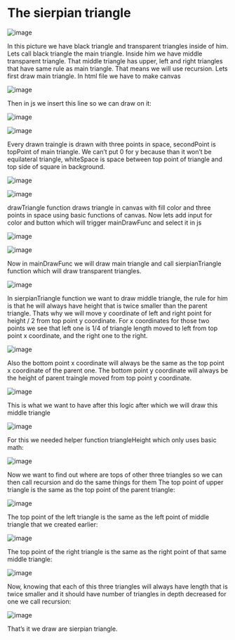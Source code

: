 <h1>The sierpian triangle</h1>

![image](https://user-images.githubusercontent.com/53167193/169936454-064c8ecc-a103-4c12-9df8-a8a6ef89f8e5.png)
 
In this picture we have black triangle and transparent triangles inside of him. Lets call black triangle the main triangle. Inside him we have middle transparent triangle. That middle triangle has upper, left and right triangles that have same rule as main triangle. That means we will use recursion.
Lets first draw main triangle. In html file we have to make canvas

![image](https://user-images.githubusercontent.com/53167193/169928558-8e198f64-143b-4249-ac3c-09a5187bb763.png)

Then in js we insert this line so we can draw on it:
 
![image](https://user-images.githubusercontent.com/53167193/169928566-3e7dd22b-ea3b-4326-88bc-4a6d064ae8ba.png)

![image](https://user-images.githubusercontent.com/53167193/169928576-d2eec9fb-28c0-4879-b254-d7abb49b9127.png)

Every drawn traingle is drawn with three points in space, secondPoint is topPoint of main triangle. We can’t put 0 for y because than it won’t be equilateral triangle, whiteSpace is space between top point of triangle and top side of square in background.

![image](https://user-images.githubusercontent.com/53167193/169928659-77739200-1403-4a09-97b6-90411bd7cc68.png)

![image](https://user-images.githubusercontent.com/53167193/169928671-1416adff-9bdd-4e9f-b967-1011b3088ac6.png) 
 
drawTriangle function draws triangle in canvas with fill color and three points in space using basic functions of canvas.
Now lets add input for color and button which will trigger mainDrawFunc and select it in js

![image](https://user-images.githubusercontent.com/53167193/169928705-e3fda222-5f3e-4ec3-a878-446e8980fdc1.png)

![image](https://user-images.githubusercontent.com/53167193/169928712-e221da03-002e-44ff-b838-ead1f67558f0.png)
 
Now in mainDrawFunc we will draw main triangle and call sierpianTriangle function which will draw transparent triangles.
 
![image](https://user-images.githubusercontent.com/53167193/169928736-bd19c8bb-e314-48a0-8c27-4f66c3d11158.png)


In sierpianTriangle function we want to draw middle triangle, the rule for him is that he will always have height that is twice smaller than the parent triangle. Thats why we will move y coordinate of left and right point for height / 2 from top point y coordinate. For x coordinates for those two points we see that left one is 1/4 of triangle length moved to left from top point x coordinate, and the right one to the right.

![image](https://user-images.githubusercontent.com/53167193/169928759-58848bcf-4222-415b-a062-73f9d1aa4bfc.png)
 
Also the bottom point x coordinate will always be the same as the top point x coordinate of the parent one. The bottom point y coordinate will always be the height of parent traingle moved from top point y coordinate.

![image](https://user-images.githubusercontent.com/53167193/169928780-98a6cf4e-ced7-4b30-91f4-e6c3c7e6fed7.png)
 
This is what we want to have after this logic after which we will draw this middle triangle
 
![image](https://user-images.githubusercontent.com/53167193/169928803-83dec8a5-a674-4d3c-9a84-89680fc1f0ae.png)

For this we needed helper function triangleHeight which only uses basic math:

![image](https://user-images.githubusercontent.com/53167193/169928822-ccd49b8b-d710-4710-aa31-dfb1cf92c951.png)

Now we want to find out where are tops of other three triangles so we can then call recursion and do the same things for them
The top point of upper triangle is the same as the top point of the parent triangle:

![image](https://user-images.githubusercontent.com/53167193/169928850-57b5fcd2-92b0-4d6b-9a6e-8849aeb26ecd.png)

The top point of the left triangle is the same as the left point of middle triangle that we created earlier:

![image](https://user-images.githubusercontent.com/53167193/169928950-8db401c8-1592-414e-8734-2341f2a2f26f.png)

The top point of the right triangle is the same as the right point of that same middle triangle:

![image](https://user-images.githubusercontent.com/53167193/169928975-c637c69a-3c02-4403-b53a-aec23dc2e29a.png)

Now, knowing that each of this three triangles will always have length that is twice smaller and it should have number of triangles in depth decreased for one we call recursion:

![image](https://user-images.githubusercontent.com/53167193/169928985-ed2c17d9-d6aa-4e4f-9d60-7a483207d151.png)

That’s it we draw are sierpian triangle.
